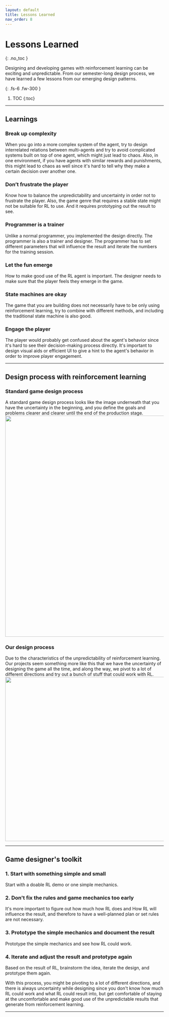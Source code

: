 ```yaml
---
layout: default
title: Lessons Learned
nav_order: 8
---
```



# Lessons Learned
{: .no_toc }

Designing and developing games with reinforcement learning can be exciting and unpredictable. From our semester-long design process, we have learned a few lessons from our emerging design patterns. 

{: .fs-6 .fw-300 }


1. TOC
{:toc}
---
## Learnings<br/>

### Break up complexity<br/> 
When you go into a more complex system of the agent, try to design interrelated relations between multi-agents and try to avoid complicated systems built on top of one agent, which might just lead to chaos. Also, in one environment, if you have agents with similar rewards and punishments, this might lead to chaos as well since it's hard to tell why they make a certain decision over another one.
### Don’t frustrate the player<br/> 
Know how to balance the unpredictability and uncertainty in order not to frustrate the player. Also, the game genre that requires a stable state might not be suitable for RL to use. And it requires prototyping out the result to see.    
### Programmer is a trainer<br/> 
Unlike a normal programmer, you implemented the design directly. The programmer is also a trainer and designer. The programmer has to set different parameters that will influence the result and iterate the numbers for the training session.
### Let the fun emerge<br/> 
How to make good use of the RL agent is important. The designer needs to make sure that the player feels they emerge in the game.
### State machines are okay<br/> 
The game that you are building does not necessarily have to be only using reinforcement learning, try to combine with different methods, and including the traditional state machine is also good.
### Engage the player<br/>
The player would probably get confused about the agent's behavior since it's hard to see their decision-making process directly. It's important to design visual aids or efficient UI to give a hint to the agent's behavior in order to improve player engagement.

---
## Design process with reinforcement learning<br/>

### Standard game design process<br/> 
A standard game design process looks like the image underneath that you have the uncertainty in the beginning, and you define the goals and problems clearer and clearer until the end of the production stage.<br/>
<img src = "https://user-images.githubusercontent.com/58717137/70498197-79f47000-1aca-11ea-8cdc-ce1e058f7f39.PNG" width= "700">


### Our design process<br/>
Due to the characteristics of the unpredictability of reinforcement learning. Our projects seem something more like this that we have the uncertainty of designing the game all the time, and along the way, we pivot to a lot of different directions and try out a bunch of stuff that could work with RL.<br/>
<img src = "https://user-images.githubusercontent.com/58717137/70499189-744c5980-1acd-11ea-8838-71d3256bfbc0.png" width= "520">




---
## Game designer's toolkit 

### 1. Start with something simple and small
Start with a doable RL demo or one simple mechanics.

### 2. Don't fix the rules and game mechanics too early
It's more important to figure out how much how RL does and How RL will influence the result, and therefore to have a well-planned plan or set rules are not necessary. 

### 3. Prototype the simple mechanics and document the result
Prototype the simple mechanics and see how RL could work. 

### 4. Iterate and adjust the result and prototype again
Based on the result of RL, brainstorm the idea, iterate the design, and prototype them again. 

With this process, you might be pivoting to a lot of different directions, and there is always uncertainty while designing since you don't know how much RL could work and what RL could result into, but get comfortable of staying at the uncomfortable and make good use of the unpredictable results that generate from reinforcement learning. 

---

